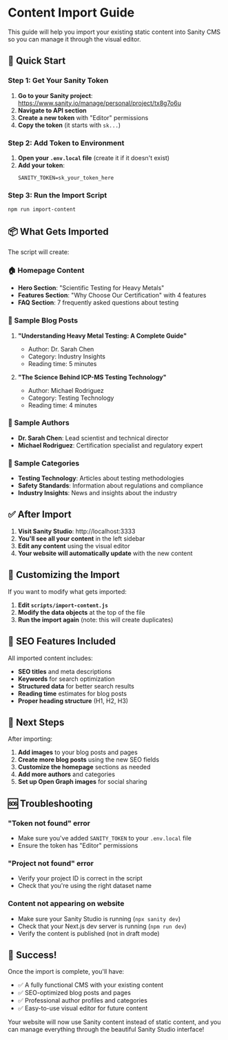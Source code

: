 # Content Import Guide

This guide will help you import your existing static content into Sanity CMS so you can manage it through the visual editor.

## 🚀 Quick Start

### Step 1: Get Your Sanity Token

1. **Go to your Sanity project**: https://www.sanity.io/manage/personal/project/tx8g7o6u
2. **Navigate to API section**
3. **Create a new token** with "Editor" permissions
4. **Copy the token** (it starts with `sk...`)

### Step 2: Add Token to Environment

1. **Open your `.env.local` file** (create it if it doesn't exist)
2. **Add your token**:
   ```
   SANITY_TOKEN=sk_your_token_here
   ```

### Step 3: Run the Import Script

```bash
npm run import-content
```

## 📦 What Gets Imported

The script will create:

### 🏠 Homepage Content
- **Hero Section**: "Scientific Testing for Heavy Metals"
- **Features Section**: "Why Choose Our Certification" with 4 features
- **FAQ Section**: 7 frequently asked questions about testing

### 📝 Sample Blog Posts
1. **"Understanding Heavy Metal Testing: A Complete Guide"**
   - Author: Dr. Sarah Chen
   - Category: Industry Insights
   - Reading time: 5 minutes

2. **"The Science Behind ICP-MS Testing Technology"**
   - Author: Michael Rodriguez
   - Category: Testing Technology
   - Reading time: 4 minutes

### 👥 Sample Authors
- **Dr. Sarah Chen**: Lead scientist and technical director
- **Michael Rodriguez**: Certification specialist and regulatory expert

### 📂 Sample Categories
- **Testing Technology**: Articles about testing methodologies
- **Safety Standards**: Information about regulations and compliance
- **Industry Insights**: News and insights about the industry

## ✅ After Import

1. **Visit Sanity Studio**: http://localhost:3333
2. **You'll see all your content** in the left sidebar
3. **Edit any content** using the visual editor
4. **Your website will automatically update** with the new content

## 🔧 Customizing the Import

If you want to modify what gets imported:

1. **Edit `scripts/import-content.js`**
2. **Modify the data objects** at the top of the file
3. **Run the import again** (note: this will create duplicates)

## 🎯 SEO Features Included

All imported content includes:

- **SEO titles** and meta descriptions
- **Keywords** for search optimization
- **Structured data** for better search results
- **Reading time** estimates for blog posts
- **Proper heading structure** (H1, H2, H3)

## 📝 Next Steps

After importing:

1. **Add images** to your blog posts and pages
2. **Create more blog posts** using the new SEO fields
3. **Customize the homepage** sections as needed
4. **Add more authors** and categories
5. **Set up Open Graph images** for social sharing

## 🆘 Troubleshooting

### "Token not found" error
- Make sure you've added `SANITY_TOKEN` to your `.env.local` file
- Ensure the token has "Editor" permissions

### "Project not found" error
- Verify your project ID is correct in the script
- Check that you're using the right dataset name

### Content not appearing on website
- Make sure your Sanity Studio is running (`npx sanity dev`)
- Check that your Next.js dev server is running (`npm run dev`)
- Verify the content is published (not in draft mode)

## 🎉 Success!

Once the import is complete, you'll have:
- ✅ A fully functional CMS with your existing content
- ✅ SEO-optimized blog posts and pages
- ✅ Professional author profiles and categories
- ✅ Easy-to-use visual editor for future content

Your website will now use Sanity content instead of static content, and you can manage everything through the beautiful Sanity Studio interface! 